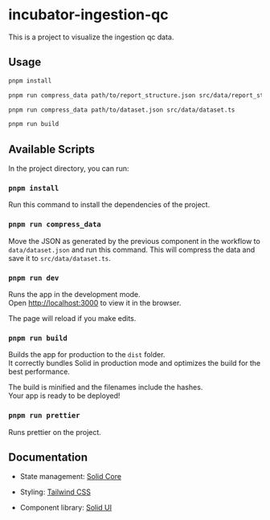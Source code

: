 # incubator-ingestion-qc

This is a project to visualize the ingestion qc data.

## Usage

```bash
pnpm install

pnpm run compress_data path/to/report_structure.json src/data/report_structure.ts

pnpm run compress_data path/to/dataset.json src/data/dataset.ts

pnpm run build
```

## Available Scripts

In the project directory, you can run:

### `pnpm install`

Run this command to install the dependencies of the project.

### `pnpm run compress_data`

Move the JSON as generated by the previous component in the workflow to `data/dataset.json` and run this command. This will compress the data and save it to `src/data/dataset.ts`.

### `pnpm run dev`

Runs the app in the development mode.<br>
Open [http://localhost:3000](http://localhost:3000) to view it in the browser.

The page will reload if you make edits.<br>

### `pnpm run build`

Builds the app for production to the `dist` folder.<br>
It correctly bundles Solid in production mode and optimizes the build for the best performance.

The build is minified and the filenames include the hashes.<br>
Your app is ready to be deployed!

### `pnpm run prettier`

Runs prettier on the project.

## Documentation

* State management: [Solid Core](https://docs.solidjs.com/)

* Styling: [Tailwind CSS](https://tailwindcss.com/docs)

* Component library: [Solid UI](https://www.solid-ui.com/docs/components/accordion)
